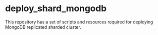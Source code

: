 deploy_shard_mongodb
====================

This repository has a set of scripts and resources required for deploying MongoDB replicated sharded cluster.
